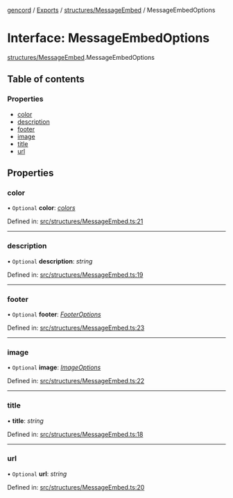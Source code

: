 [gencord](../README.md) / [Exports](../modules.md) / [structures/MessageEmbed](../modules/structures_messageembed.md) / MessageEmbedOptions

# Interface: MessageEmbedOptions

[structures/MessageEmbed](../modules/structures_messageembed.md).MessageEmbedOptions

## Table of contents

### Properties

- [color](structures_messageembed.messageembedoptions.md#color)
- [description](structures_messageembed.messageembedoptions.md#description)
- [footer](structures_messageembed.messageembedoptions.md#footer)
- [image](structures_messageembed.messageembedoptions.md#image)
- [title](structures_messageembed.messageembedoptions.md#title)
- [url](structures_messageembed.messageembedoptions.md#url)

## Properties

### color

• `Optional` **color**: [*colors*](../enums/constants_colors.colors.md)

Defined in: [src/structures/MessageEmbed.ts:21](https://github.com/Gencord/gencord/blob/a52c25b/src/structures/MessageEmbed.ts#L21)

___

### description

• `Optional` **description**: *string*

Defined in: [src/structures/MessageEmbed.ts:19](https://github.com/Gencord/gencord/blob/a52c25b/src/structures/MessageEmbed.ts#L19)

___

### footer

• `Optional` **footer**: [*FooterOptions*](structures_messageembed.footeroptions.md)

Defined in: [src/structures/MessageEmbed.ts:23](https://github.com/Gencord/gencord/blob/a52c25b/src/structures/MessageEmbed.ts#L23)

___

### image

• `Optional` **image**: [*ImageOptions*](structures_messageembed.imageoptions.md)

Defined in: [src/structures/MessageEmbed.ts:22](https://github.com/Gencord/gencord/blob/a52c25b/src/structures/MessageEmbed.ts#L22)

___

### title

• **title**: *string*

Defined in: [src/structures/MessageEmbed.ts:18](https://github.com/Gencord/gencord/blob/a52c25b/src/structures/MessageEmbed.ts#L18)

___

### url

• `Optional` **url**: *string*

Defined in: [src/structures/MessageEmbed.ts:20](https://github.com/Gencord/gencord/blob/a52c25b/src/structures/MessageEmbed.ts#L20)
